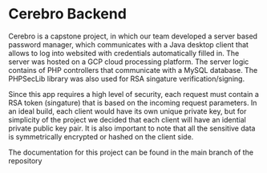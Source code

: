 # Cerebro Backend

Cerebro is a capstone project, in which our team developed a server based password manager, which communicates with a Java desktop client that allows to log into websited with credentials automatically filled in. The server was hosted on a GCP cloud processing platform. The server logic contains of PHP controllers that communicate with a MySQL database. The PHPSecLib library was also used for RSA singature verification/signing.

Since this app requires a high level of security, each request must contain a RSA token (singature) that is based on the incoming request parameters. In an ideal build, each client would have its own unique private key, but for simplicity of the project we decided that each client will have an idential private public key pair. It is also important to note that all the sensitive data is symmetrically encrypted or hashed on the client side.

The documentation for this project can be found in the main branch of the repository
